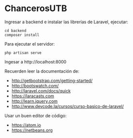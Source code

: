 ChancerosUTB
============

Ingresar a backend e instalar las librerías de Laravel, ejecutar:

    cd backend
    composer install

Para ejecutar el servidor:

    php artisan serve

Ingesar a http://localhost:8000

Recuerden leer la documentación de:

* http://getbootstrap.com/getting-started/
* http://bootswatch.com/
* http://laravel.com/docs/quick
* https://laracasts.com
* http://learn.jquery.com
* http://www.devcode.la/cursos/curso-basico-de-laravel/

Usar un buen editor de código:

* https://atom.io
* https://netbeans.org


